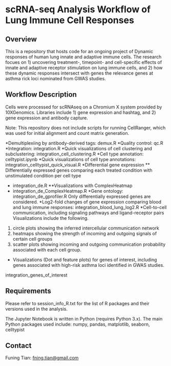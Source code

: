 # scRNA-seq Analysis Workflow of Lung Immune Cell Responses

## Overview
This is a repository that hosts code for an ongoing project of Dynamic responses of human lung innate and adaptive immune cells. The research focues on 1) uncovering treatment-, timepoint- and cell-specific effects of innate and adaptive receptor stimulation on lung immune cells, and 2) how these dynamic responses intersect with genes the relevance genes at asthma rick loci nominated from GWAS studies. 

## Workflow Description
Cells were processed for scRNAseq on a Chromium X system provided by 10XGenomics. Libraries include 1) gene expression and hashtag, and 2) gene expression and antibody capture. 

Note: This repository does not include scripts for running CellRanger, which was used for initial alignment and count matrix generation. 

*Demultiplexiing by antibody-derived tags: demux.R
*Quality control: qc.R
*Integration: integration.R
*Quick visualizations of cell clustering and subclustering: integration_cell_clustering.R
*Cell type annotation: celltypist.ipynb
*Quick visualizations of cell type annotations: integration_celltypist_quick_visual.R
*Differential gene expression
** Differentially expressed genes comparing each treated condition with unstimulated condition per cell type
- integration_de.R
**Visualizations with ComplexHeatmap
- integration_de_ComplexHeatmap.R
*Gene ontology: integration_de_gprofiler.R
Only differentially expressed genes are considered. 
*Log2-fold changes of gene expression comparing blood and lung immune responses: integration_blood_lung_log2.R
*Cell-to-cell communication, including signaling pathways and ligand-receptor pairs
Visualizations include the following.
1) circle plots showing the inferred intercellular communication network
2) heatmaps showing the strength of incoming and outgoing signals of certain cell groups
3) scatter plots showing incoming and outgoing communication probability associated with each cell group.
* Visualizations (Dot and feature plots) for genes of interest, including genes associated with high-risk asthma loci identified in GWAS studies.

integration_genes_of_interest


## Requirements 
Please refer to session_info_R.txt for the list of R packages and their versions used in the analysis.

The Jupyter Notebook is written in Python (requires Python 3.x). The main Python packages used include: numpy, pandas, matplotlib, seaborn, celltypist

## Contact
Funing Tian: fning.tian@gmail.com